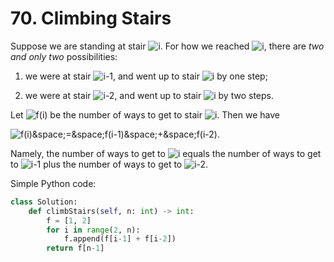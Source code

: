 # 70. Climbing Stairs

Suppose we are standing at stair <img src='https://latex.codecogs.com/svg.image?i' title='i' />. For how we reached <img src='https://latex.codecogs.com/svg.image?i' title='i' />, there are *two and only two* possibilities:

1. we were at stair <img src='https://latex.codecogs.com/svg.image?i-1' title='i-1' />, and went up to stair <img src='https://latex.codecogs.com/svg.image?i' title='i' /> by one step;

2. we were at stair <img src='https://latex.codecogs.com/svg.image?i-2' title='i-2' />, and went up to stair <img src='https://latex.codecogs.com/svg.image?i' title='i' /> by two steps.

Let <img src='https://latex.codecogs.com/svg.image?f(i)' title='f(i)' /> be the number of ways to get to stair <img src='https://latex.codecogs.com/svg.image?i' title='i' />. Then we have

<img src='https://latex.codecogs.com/svg.image?f(i)&space;=&space;f(i-1)&space;&plus;&space;f(i-2)' title='f(i)&space;=&space;f(i-1)&space;&plus;&space;f(i-2)' />.

Namely, the number of ways to get to <img src='https://latex.codecogs.com/svg.image?i' title='i' /> equals the number of ways to get to <img src='https://latex.codecogs.com/svg.image?i-1' title='i-1' /> plus the number of ways to get to <img src='https://latex.codecogs.com/svg.image?i-2' title='i-2' />.

Simple Python code:

```python
class Solution:
    def climbStairs(self, n: int) -> int:
        f = [1, 2]
        for i in range(2, n):
            f.append(f[i-1] + f[i-2])
        return f[n-1]
```
